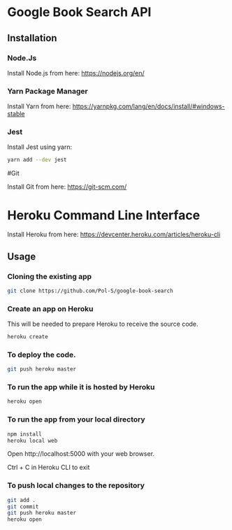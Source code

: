 # Google Book Search API

## Installation

### Node.Js

Install Node.js from here: https://nodejs.org/en/

### Yarn Package Manager

Install Yarn from here: https://yarnpkg.com/lang/en/docs/install/#windows-stable

### Jest

Install Jest using yarn:

```bash
yarn add --dev jest
```
#Git

Install Git from here: https://git-scm.com/

# Heroku Command Line Interface

Install Heroku from here: https://devcenter.heroku.com/articles/heroku-cli

## Usage

### Cloning the existing app

```bash
git clone https://github.com/Pol-S/google-book-search
```

### Create an app on Heroku

This will be needed to prepare Heroku to receive the source code.

```bash
heroku create
```

### To deploy the code.

```bash
git push heroku master
```

### To run the app while it is hosted by Heroku

```bash
heroku open
```

### To run the app from your local directory

```bash
npm install
heroku local web
```
Open http://localhost:5000 with your web browser.

Ctrl + C in Heroku CLI to exit

### To push local changes to the repository

```bash
git add .
git commit
git push heroku master
heroku open
```
